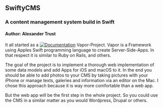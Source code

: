 <h2>SwiftyCMS</h2>
<h3>A content management system build in Swift</h3>

<h4>Author: Alexander Trust</h4>

<p>It all started as a <a href="http://docs.vapor.codes/3.0/"><img src="http://img.shields.io/badge/read_the-docs-2196f3.svg" alt="Documentation"></a> Vapor-Project. Vapor is a Framework using Apples Swift programming language to create Server-Side-Apps. In that respect it is similar to Ruby on Rails, and others.</p>

<p>The goal of the project is to implement a thorough web implementation of some data models and add Apps for iOS and macOS to it. In the end you should be able to add photos to your CMS by taking pictures with your iPhone or manage texts, galeries and information via an editor on the Mac. I chose this approach because it is way more comfortable than a web app.</p>

<p>But the web app will be the first step in the whole project. So you could use the CMS in a similar matter as you would Wordpress, Drupal or others.</p>
